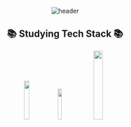 <div align="center">
 
<!-- header -->
![header](https://capsule-render.vercel.app/api?type=cylinder&color=000000&text=Lyunhyeok&font&fontColor=FFFFFF&fontSize=40&animation=blinking)

<!-- body -->

<!-- Tech Stack -->
## :books: Studying Tech Stack :books:
<img src="https://img.shields.io/badge/HTML5-E34F26?style=flat-square&logo=html5&logoColor=white" width=15% height=15% /> <img src="https://img.shields.io/badge/CSS3-1572B6?style=flat-square&logo=html5&logoColor=white" width=13.4% height=13.4% /> <img src="https://img.shields.io/badge/JavaScript-F7DF1E?style=flat-square&logo=html5&logoColor=white" width=20% height=20% />
  
</div>

